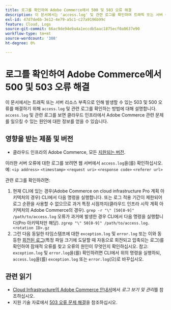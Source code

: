 ```yaml
---
title: 로그를 확인하여 Adobe Commerce에서 500 및 503 오류 해결
description: 이 문서에서는 'access.log' 및 관련 로그를 확인하여 트래픽 또는 서버 리소스 부족으로 인해 발생할 수 있는 503 및 500 오류를 해결하는 방법에 대해 설명합니다. 'access.log' 및 관련 로그를 보면 클라우드 인프라에서 Adobe Commerce 관련 문제를 일으킬 수 있는 요소에 대한 정보를 얻을 수 있습니다.
exl-id: 47d7de6b-3e12-4e79-a5c1-c27a9196b99c
feature: Cloud, Logs
source-git-commit: 66ac9de94e9a4a1eccdb5aac1875ecf0a0637e90
workflow-type: tm+mt
source-wordcount: '308'
ht-degree: 0%

---
```


# 로그를 확인하여 Adobe Commerce에서 500 및 503 오류 해결

이 문서에서는 트래픽 또는 서버 리소스 부족으로 인해 발생할 수 있는 503 및 500 오류를 해결하기 위해 `access.log` 및 관련 로그를 확인하는 방법에 대해 설명합니다. `access.log` 및 관련 로그를 보면 클라우드 인프라에서 Adobe Commerce 관련 문제를 일으킬 수 있는 원인에 대한 정보를 얻을 수 있습니다.

<!--
Bob - not in TOC
-->

## 영향을 받는 제품 및 버전

* 클라우드 인프라의 Adobe Commerce, 모든 [지원되는 버전](https://experienceleague.adobe.com/docs/commerce-operations/release/planning/lifecycle-policy.html?lang=ko).

이러한 서버 오류에 대한 로그를 보려면 웹 서버에서 `access.log`을(를) 확인하십시오. 예: `<ip address>` `<timestamp>` `<request uri>` `<response code>` `<referer url>`

관련 로그를 확인하려면:

1. 현재 CLI에 있는 경우(Adobe Commerce on cloud infrastructure Pro 계획 아키텍처의 경우) CLI에서 다음 명령을 실행합니다. 또는 로그 적용 기간이 제한되어 로그 순환을 사용할 수 없으므로 과거 특정 시점까지(클라우드 인프라 시작 계획 아키텍처의 Adobe Commerce의 경우). `grep -r "\" [50[0-9]" /path/to/access.log` 오류가 과거에 발생한 경우 CLI에서 다음 명령을 실행합니다(Pro 아키텍처만 해당). `zgrep "\" 50[0-9]" /path/to/access.log.<rotation ID>.gz`
1. 그런 다음 동일한 타임스탬프에 대한 `exception.log` 및 `error.log` 또는 이와 동등한 [회전된 로그](https://experienceleague.adobe.com/docs/commerce-operations/installation-guide/next-steps/configuration.html?lang=ko#log-rotation)&#x200B;(특정 파일 크기에 도달할 때 자동으로 회전되고 압축되는 로그)를 확인하여 잠재적 오류를 찾고 오류의 원인이 무엇인지 확인하십시오. 참고: `exception.log` 및 `error.log`을(를) 확인하려면 CLI에서 위의 명령을 실행하되, `access.log`을(를) `exception.log` 또는 `error.log`(으)로 바꾸십시오.

## 관련 읽기

* [Cloud Infrastructure의 Adobe Commerce 안내서](https://experienceleague.adobe.com/docs/commerce-cloud-service/user-guide/develop/test/log-locations.html?lang=ko)에서 *로그 보기 및 관리*&#x200B;를 참조하십시오.
* 지원 기술 자료에서 [503 오류 문제 해결](/help/troubleshooting/miscellaneous/troubleshooting-503-errors.md)을 참조하십시오.
